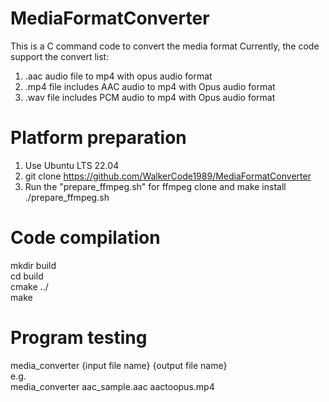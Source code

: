# MediaFormatConverter
This is a C command code to convert the media format
Currently, the code support the convert list:
1. .aac audio file to mp4 with opus audio format 
2. .mp4 file includes AAC audio to mp4 with Opus audio format
3. .wav file includes PCM audio to mp4 with Opus audio format

# Platform preparation
1. Use Ubuntu LTS 22.04
2. git clone https://github.com/WalkerCode1989/MediaFormatConverter
3. Run the "prepare_ffmpeg.sh" for ffmpeg clone and make install  
./prepare_ffmpeg.sh

# Code compilation
mkdir build  
cd build  
cmake ../  
make

# Program testing
media_converter {input file name} {output file name}  
e.g.  
media_converter aac_sample.aac aactoopus.mp4  
